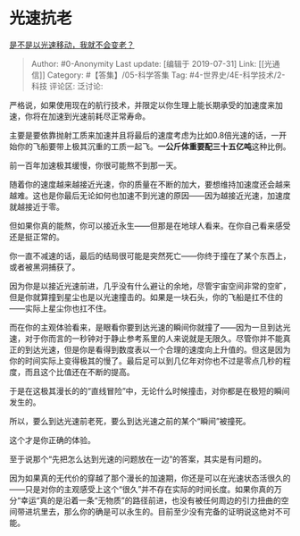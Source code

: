 # 光速抗老
[是不是以光速移动，我就不会变老？](https://www.zhihu.com/question/312610993/answer/689875562)

> Author: #0-Anonymity
> Last update: [编辑于 2019-07-31]
> Link: [[光通信]]
> Category: #【答集】/05-科学答集
> Tag: #4-世界史/4E-科学技术/2-科技
> 评论区:
> 泛讨论:

严格说，如果使用现在的航行技术，并限定以你生理上能长期承受的加速度来加速，你将在加速到光速前耗尽正常寿命。

主要是要依靠抛射工质来加速并且将最后的速度考虑为比如0.8倍光速的话，一开始你的飞船要带上极其沉重的工质一起飞。**一公斤体重要配三十五亿吨**这种比例。

前一百年加速极其缓慢，你很可能熬不到那一天。

随着你的速度越来越接近光速，你的质量在不断的加大，要想维持加速度还会越来越难。这也是你最后无论如何也加速不到光速的原因——因为越接近光速，加速度就越接近于零。

但如果你真的能熬，你可以接近永生——但那是在地球人看来。在你自己看来感受还是挺正常的。

你一直不减速的话，最后的结局很可能是突然死亡——你终于撞在了某个东西上，或者被黑洞捕获了。

因为你是以接近光速前进，几乎没有什么避让的余地，尽管宇宙空间非常的空旷，但是你就算撞到星尘也是以光速撞击的。如果是一块石头，你的飞船是扛不住的——实际上星尘你也扛不住。

而在你的主观体验看来，是眼看你要到达光速的瞬间你就撞了——因为一旦到达光速，对于你而言的一秒钟对于静止参考系里的人来说就是无限久。尽管你并不能真正的到达光速，但是你是看得到数度表以一个合理的速度向上升值的。但这是因为你的时间实际上变得极其的慢了。最后足可以到几亿年对你也不过是零点几秒的程度，而且这个比值还在不断的提高。

于是在这极其漫长的的“直线冒险”中，无论什么时候撞击，对你都是在极短的瞬间发生的。

所以，要么到达光速前老死，要么到达光速之前的某个“瞬间”被撞死。

这个才是你正确的体验。

至于说那个“先把怎么达到光速的问题放在一边”的答案，其实是有问题的。

因为如果真的无代价的穿越了那个漫长的加速期，你还是可以在光速状态活很久的——只是对你的主观感受上这个“很久”并不存在实际的时间长度。如果你真的万分“幸运“真的是沿着一条“无物质”的路径前进，也没有被任何周边的引力扭曲的空间带进坑里去，那么你的确是可以永生的。目前至少没有完备的证明说这绝对不可能。
